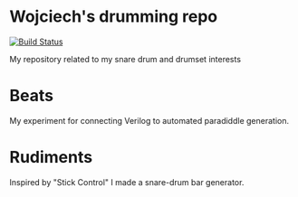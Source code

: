 # Wojciech's drumming repo

[![Build Status](https://travis-ci.org/wkoszek/drums.svg)](https://travis-ci.org/wkoszek/drums)

My repository related to my snare drum and drumset interests

# Beats

My experiment for connecting Verilog to automated paradiddle generation.

# Rudiments

Inspired by "Stick Control" I made a snare-drum bar generator.

